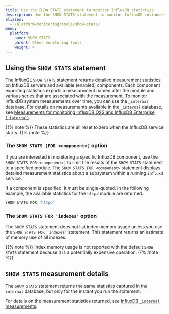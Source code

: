 ```yaml
---
title: Use the SHOW STATS statement to monitor InfluxDB statistics
description: Use the SHOW STATS statement to monitor InfluxDB instances.
aliases:
  - /platform/monitoring/tools/show-stats/
menu:
  platform:
    name: SHOW STATS
    parent: Other monitoring tools
    weight: 4
---
```


## Using the `SHOW STATS` statement

The InfluxQL [`SHOW STATS`](/influxdb/v1.6/query_language/spec#show-stats)
statement returns detailed measurement statistics on InfluxDB servers and available (enabled) components.
Each component exporting statistics exports a measurement named after the module and various series that are associated with the measurement.
To monitor InfluxDB system measurements over time, you can use the `_internal` database.
For details on measurements available in the `_internal` database,
see [Measurements for monitoring InfluxDB OSS and InfluxDB Enterprise (`_internal`)](/platform/monitoring/influxdata-platform/tools/measurements-internal/).

{{% note %}}
These statistics are all reset to zero when the InfluxDB service starts.
{{% /note %}}

### The `SHOW STATS [FOR <component>]` option

If you are interested in monitoring a specific InfluxDB component, use the
`SHOW STATS FOR <component>]` to limit the results of the `SHOW STATS` statement to a specified module.
The `SHOW STATS FOR <component>` statement displays detailed measurement statistics
about a subsystem within a running `influxd` service.

If a component is specified, it must be single-quoted. In the following example,
the available statistics for the `httpd` module are returned.

```sql
SHOW STATS FOR 'httpd'
```

### The `SHOW STATS FOR 'indexes'` option

The  `SHOW STATS` statement does not list index memory usage unless you use the `SHOW STATS FOR 'indexes'` statement.
This statement returns an estimate of memory use of all indexes.

{{% note %}}
Index memory usage is not reported with the default `SHOW STATS`
statement because it is a potentially expensive operation.
{{% /note %}}

## `SHOW STATS` measurement details
The `SHOW STATS` statement returns the same statistics captured in the `internal` database,
but only for the instant you run the statement.

For details on the measurement statistics returned, see [InfluxDB `_internal` measurements](/platform/monitoring/influxdata-platform/tools/measurements-internal/).

